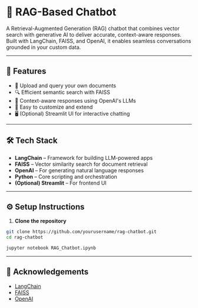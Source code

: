 # 🧠 RAG-Based Chatbot

A Retrieval-Augmented Generation (RAG) chatbot that combines vector search with generative AI to deliver accurate, context-aware responses. Built with LangChain, FAISS, and OpenAI, it enables seamless conversations grounded in your custom data.

---

## 🚀 Features

- 📄 Upload and query your own documents
- 🔍 Efficient semantic search with FAISS
- 💬 Context-aware responses using OpenAI's LLMs
- 🔧 Easy to customize and extend
- 🖥️ (Optional) Streamlit UI for interactive chatting

---

## 🛠️ Tech Stack

- **LangChain** – Framework for building LLM-powered apps  
- **FAISS** – Vector similarity search for document retrieval  
- **OpenAI** – For generating natural language responses  
- **Python** – Core scripting and orchestration  
- **(Optional) Streamlit** – For frontend UI

---

## ⚙️ Setup Instructions

1. **Clone the repository**

```bash
git clone https://github.com/yourusername/rag-chatbot.git
cd rag-chatbot

jupyter notebook RAG_Chatbot.ipynb
```

---

## 🙌 Acknowledgements

- [LangChain](https://github.com/hwchase17/langchain)  
- [FAISS](https://github.com/facebookresearch/faiss)  
- [OpenAI](https://platform.openai.com/)  
